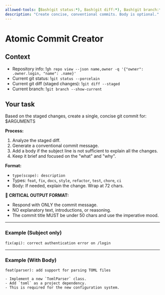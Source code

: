 ```yaml
---
allowed-tools: [Bash(git status:*), Bash(git diff:*), Bash(git branch:*), Bash(git commit:*), Bash(gh repo view:*), TodoWrite]
description: "Create concise, conventional commits. Body is optional."
---
```


# Atomic Commit Creator

## Context

- Repository info: !`gh repo view --json name,owner -q '{"owner": .owner.login, "name": .name}'`
- Current git status: !`git status --porcelain`
- Current git diff (staged changes): !`git diff --staged`
- Current branch: !`git branch --show-current`

## Your task

Based on the staged changes, create a single, concise git commit for: $ARGUMENTS

**Process:**
1. Analyze the staged diff.
2. Generate a conventional commit message.
3. Add a body if the subject line is not sufficient to explain all the changes.
4. Keep it brief and focused on the "what" and "why".

**Format:**
- `type(scope): description`
- Types: `feat`, `fix`, `docs`, `style`, `refactor`, `test`, `chore`, `ci`
- Body: If needed, explain the change. Wrap at 72 chars.

**🚨 CRITICAL OUTPUT FORMAT:**
- Respond with ONLY the commit message.
- NO explanatory text, introductions, or reasoning.
- The commit title MUST be under 50 chars and use the imperative mood.

---
### Example (Subject only)
```
fix(api): correct authentication error on /login
```
---
### Example (With Body)
```
feat(parser): add support for parsing TOML files

- Implement a new `TomlParser` class.
- Add `toml` as a project dependency.
- This is required for the new configuration system.
```
